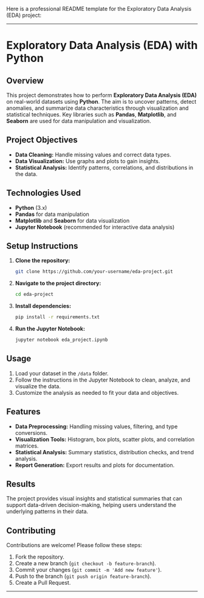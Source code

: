 Here is a professional README template for the Exploratory Data Analysis (EDA) project:

---

# Exploratory Data Analysis (EDA) with Python

## Overview
This project demonstrates how to perform **Exploratory Data Analysis (EDA)** on real-world datasets using **Python**. The aim is to uncover patterns, detect anomalies, and summarize data characteristics through visualization and statistical techniques. Key libraries such as **Pandas**, **Matplotlib**, and **Seaborn** are used for data manipulation and visualization.

## Project Objectives
- **Data Cleaning:** Handle missing values and correct data types.
- **Data Visualization:** Use graphs and plots to gain insights.
- **Statistical Analysis:** Identify patterns, correlations, and distributions in the data.

## Technologies Used
- **Python** (3.x)
- **Pandas** for data manipulation
- **Matplotlib** and **Seaborn** for data visualization
- **Jupyter Notebook** (recommended for interactive data analysis)

## Setup Instructions
1. **Clone the repository:**
   ```bash
   git clone https://github.com/your-username/eda-project.git
   ```
2. **Navigate to the project directory:**
   ```bash
   cd eda-project
   ```
3. **Install dependencies:**
   ```bash
   pip install -r requirements.txt
   ```
4. **Run the Jupyter Notebook:**
   ```bash
   jupyter notebook eda_project.ipynb
   ```
## Usage
1. Load your dataset in the `/data` folder.
2. Follow the instructions in the Jupyter Notebook to clean, analyze, and visualize the data.
3. Customize the analysis as needed to fit your data and objectives.

## Features
- **Data Preprocessing:** Handling missing values, filtering, and type conversions.
- **Visualization Tools:** Histogram, box plots, scatter plots, and correlation matrices.
- **Statistical Analysis:** Summary statistics, distribution checks, and trend analysis.
- **Report Generation:** Export results and plots for documentation.

## Results
The project provides visual insights and statistical summaries that can support data-driven decision-making, helping users understand the underlying patterns in their data.

## Contributing
Contributions are welcome! Please follow these steps:
1. Fork the repository.
2. Create a new branch (`git checkout -b feature-branch`).
3. Commit your changes (`git commit -m 'Add new feature'`).
4. Push to the branch (`git push origin feature-branch`).
5. Create a Pull Request.
---
